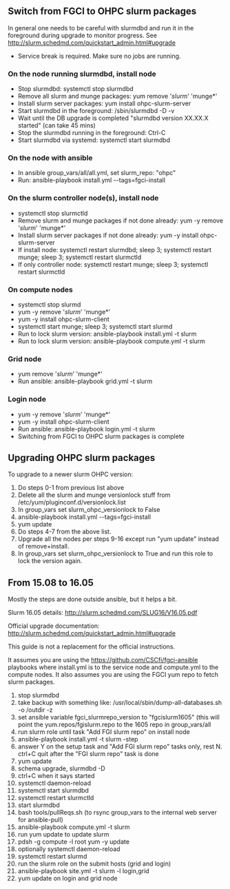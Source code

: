 Switch from FGCI to OHPC slurm packages
---------------------------------------

In general one needs to be careful with slurmdbd and run it in
the foreground during upgrade to monitor progress. See
http://slurm.schedmd.com/quickstart_admin.html#upgrade

- Service break is required. Make sure no jobs are running.

### On the node running slurmdbd, install node

- Stop slurmdbd: systemctl stop slurmdbd
- Remove all slurm and munge packages: yum remove '*slurm*' 'munge*'
- Install slurm server packages: yum install ohpc-slurm-server
- Start slurmdbd in the foreground: /sbin/slurmdbd -D -v
- Wait until the DB upgrade is completed "slurmdbd version XX.XX.X started" (can take 45 mins)
- Stop the slurmdbd running in the foreground: Ctrl-C
- Start slurmdbd via systemd: systemctl start slurmdbd


### On the node with ansible

- In ansible group_vars/all/all.yml, set slurm_repo: "ohpc"
- Run: ansible-playbook install.yml --tags=fgci-install

### On the slurm controller node(s), install node

- systemctl stop slurmctld
- Remove slurm and munge packages if not done already: yum -y remove '*slurm*' 'munge*'
- Install slurm server packages if not done already: yum -y install ohpc-slurm-server
- If install node: systemctl restart slurmdbd; sleep 3; systemctl restart munge; sleep 3; systemctl restart slurmctld
- If only controller node: systemctl restart munge; sleep 3; systemctl restart slurmctld


### On compute nodes

- systemctl stop slurmd
- yum -y remove '*slurm*' 'munge*'
- yum -y install ohpc-slurm-client
- systemctl start munge; sleep 3; systemctl start slurmd
- Run to lock slurm version: ansible-playbook install.yml -t slurm
- Run to lock slurm version: ansible-playbook compute.yml -t slurm

### Grid node
- yum remove '*slurm*' 'munge*'
- Run ansible: ansible-playbook grid.yml -t slurm

### Login node
- yum -y remove '*slurm*' 'munge*'
- yum -y install ohpc-slurm-client
- Run ansible: ansible-playbook login.yml -t slurm
- Switching from FGCI to OHPC slurm packages is complete

Upgrading OHPC slurm packages
-----------------------------

To upgrade to a newer slurm OHPC version:

1. Do steps 0-1 from previous list above
2. Delete all the slurm and munge versionlock stuff from /etc/yum/pluginconf.d/versionlock.list
3. In group_vars set slurm_ohpc_versionlock to False
4. ansible-playbook install.yml --tags=fgci-install
5. yum update
6. Do steps 4-7 from the above list.
7. Upgrade all the nodes per steps 9-16 except run "yum update" instead of remove+install.
8. In group_vars set slurm_ohpc_versionlock to True and run this role to lock the version again.


From 15.08 to 16.05
-------------------

Mostly the steps are done outside ansible, but it helps a bit.

Slurm 16.05 details: http://slurm.schedmd.com/SLUG16/V16.05.pdf

Official upgrade documentation: http://slurm.schedmd.com/quickstart_admin.html#upgrade

This guide is not a replacement for the official instructions.

It assumes you are using the https://github.com/CSCfi/fgci-ansible playbooks where install.yml is to the service node and compute.yml to the compute nodes. It also assumes you are using the FGCI yum repo to fetch slurm packages.

 1. stop slurmdbd
 1. take backup with something like: /usr/local/sbin/dump-all-databases.sh -o /outdir -z
 1. set ansible variable fgci_slurmrepo_version to "fgcislurm1605" (this will point the yum.repos/fgislurm.repo to the 1605 repo in group_vars/all
 1. run slurm role until task "Add FGI slurm repo" on install node
 1. ansible-playbook install.yml -t slurm -step
 1. answer Y on the setup task and "Add FGI slurm repo" tasks only, rest N. ctrl+C quit after the "FGI slurm repo" task is done
 1. yum update
 1. schema upgrade, slurmdbd -D
 1. ctrl+C when it says started
 1. systemctl daemon-reload
 1. systemctl start slurmdbd
 1. systemctl restart slurmctld
 1. start slurmdbd 
 1. bash tools/pullReqs.sh (to rsync group_vars to the internal web server for ansible-pull)
 1. ansible-playbook compute.yml -t slurm
 1. run yum update to update slurm
 1. pdsh -g compute -l root yum -y update
 1. optionally systemctl daemon-reload
 1. systemctl restart slurmd
 1. run the slurm role on the submit hosts (grid and login)
 1. ansible-playbook site.yml -t slurm -l login,grid
 1. yum update on login and grid node
